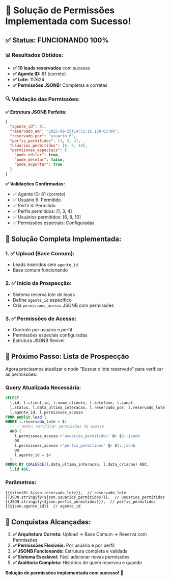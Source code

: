 # 🎉 Solução de Permissões Implementada com Sucesso!

## ✅ **Status: FUNCIONANDO 100%**

### **📊 Resultados Obtidos:**
- **✅ 10 leads reservados** com sucesso
- **✅ Agente ID:** 81 (correto)
- **✅ Lote:** 117624
- **✅ Permissões JSONB:** Completas e corretas

### **🔍 Validação das Permissões:**

**✅ Estrutura JSONB Perfeita:**
```json
{
  "agente_id": 81,
  "reservado_em": "2025-09-25T14:51:16.138-03:00",
  "reservado_por": "usuario_6",
  "perfis_permitidos": [1, 3, 4],
  "usuarios_permitidos": [6, 8, 10],
  "permissoes_especiais": {
    "pode_editar": true,
    "pode_deletar": false,
    "pode_exportar": true
  }
}
```

**✅ Validações Confirmadas:**
- ✅ Agente ID: 81 (correto)
- ✅ Usuário 6: Permitido
- ✅ Perfil 3: Permitido
- ✅ Perfis permitidos: [1, 3, 4]
- ✅ Usuários permitidos: [6, 8, 10]
- ✅ Permissões especiais: Configuradas

## 🚀 **Solução Completa Implementada:**

### **1. ✅ Upload (Base Comum):**
- Leads inseridos sem `agente_id`
- Base comum funcionando

### **2. ✅ Início da Prospecção:**
- Sistema reserva lote de leads
- Define `agente_id` específico
- Cria `permissoes_acesso` JSONB com permissões

### **3. ✅ Permissões de Acesso:**
- Controle por usuário e perfil
- Permissões especiais configuradas
- Estrutura JSONB flexível

## 🎯 **Próximo Passo: Lista de Prospecção**

Agora precisamos atualizar o node "Buscar o lote reservado" para verificar as permissões:

### **Query Atualizada Necessária:**
```sql
SELECT
  l.id, l.client_id, l.nome_cliente, l.telefone, l.canal,
  l.status, l.data_ultima_interacao, l.reservado_por, l.reservado_lote,
  l.agente_id, l.permissoes_acesso
FROM public.lead l
WHERE l.reservado_lote = $1
  -- ✅ NOVO: Verificar permissões de acesso
  AND (
    l.permissoes_acesso->'usuarios_permitidos' @> $2::jsonb
    OR
    l.permissoes_acesso->'perfis_permitidos' @> $3::jsonb
    OR
    l.agente_id = $4
  )
ORDER BY COALESCE(l.data_ultima_interacao, l.data_criacao) ASC,
  l.id ASC;
```

### **Parâmetros:**
```
{{$item(0).$json.reservado_lote}},  // reservado_lote
{{JSON.stringify($json.usuarios_permitidos)}},  // usuarios_permitidos
{{JSON.stringify($json.perfis_permitidos)}},  // perfis_permitidos
{{$json.agente_id}}  // agente_id
```

## 🎉 **Conquistas Alcançadas:**

1. **✅ Arquitetura Correta:** Upload → Base Comum → Reserva com Permissões
2. **✅ Permissões Flexíveis:** Por usuário e por perfil
3. **✅ JSONB Funcionando:** Estrutura completa e validada
4. **✅ Sistema Escalável:** Fácil adicionar novas permissões
5. **✅ Auditoria Completa:** Histórico de quem reservou e quando

**Solução de permissões implementada com sucesso! 🚀**
